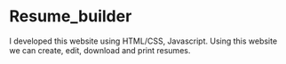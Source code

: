 # Resume_builder
I developed this website using HTML/CSS, Javascript. Using this website we can create, edit, download and print resumes.
